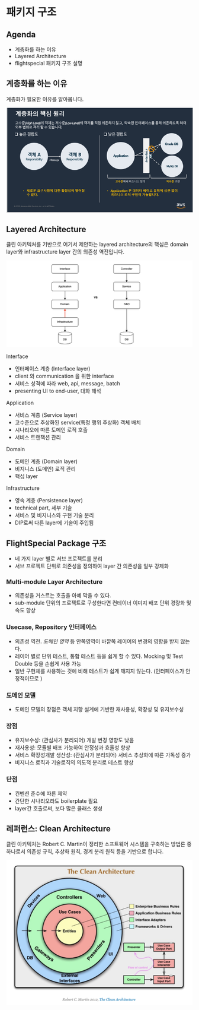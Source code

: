 # 패키지 구조

## Agenda

- 계층화를 하는 이유
- Layered Architecture
- flightspecial 패키지 구조 설명

## 계층화를 하는 이유

계층화가 필요한 이유를 알아봅니다.

![layered.png](./assets/layered.png)

## Layered Architecture

클린 아키텍처를 기반으로 여기서 제안하는 layered architecture의 핵심은 domain layer와 infrastructure layer 간의 의존성 역전입니다.

![layered-2.png](./assets/layered-2.png)

Interface

- 인터페이스 계층 (Interface layer)
- client 와 communication 을 위한 interface
- 서비스 성격에 따라 web, api, message, batch
- presenting UI to end-user, 대화 해석

Application

- 서비스 계층 (Service layer)
- 고수준으로 추상화된 service(특정 행위 추상화) 객체 배치
- 시나리오에 따른 도메인 로직 호출
- 서비스 트랜잭션 관리

Domain

- 도메인 계층 (Domain layer)
- 비지니스 (도메인) 로직 관리
- 핵심 layer

Infrastructure

- 영속 계층 (Persistence layer)
- technical part, 세부 기술
- 서비스 및 비지니스와 구현 기술 분리
- DIP로써 다른 layer에 기술이 주입됨

## FlightSpecial Package 구조

- 네 가지 layer 별로 서브 프로젝트를 분리
- 서브 프로젝트 단위로 의존성을 정의하여 layer 간 의존성을 일부 강제화

### Multi-module Layer Architecture

- 의존성을 거스르는 호출을 아예 막을 수 있다.
- sub-module 단위의 프로젝트로 구성한다면 컨테이너 이미지 배포 단위 경량화 및 속도 향상

### Usecase, Repository 인터페이스

- 의존성 역전. _도메인 영역_ 등 안쪽영역이 바깥쪽 레이어의 변경의 영향을 받지 않는다.
- 레이어 별로 단위 테스트, 통합 테스트 등을 쉽게 할 수 있다. Mocking 및 Test Double 등을 손쉽게 사용 가능
- 일반 구현체를 사용하는 것에 비해 테스트가 쉽게 깨지지 않는다. (인터페이스가 안정적이므로 )

### 도메인 모델

- 도메인 모델의 장점은 객체 지향 설계에 기반한 재사용성, 확장성 및 유지보수성

### 장점

- 유지보수성: (관심사가 분리되어) 개발 변경 영향도 낮음
- 재사용성: 모듈별 배포 가능하여 안정성과 효율성 향상
- 서비스 확장성개발 생산성: (관심사가 분리되어) 서비스 추상화에 따른 가독성 증가
- 비지니스 로직과 기술로직의 의도적 분리로 테스트 향상

### 단점

- 컨벤션 준수에 따른 제약
- 간단한 시나리오라도 boilerplate 필요
- layer간 호출로써, 보다 많은 클래스 생성

## 레퍼런스: Clean Architecture

클린 아키텍처는 Robert C. Martin이 정리한 소프트웨어 시스템을 구축하는 방법론 중 하나로서 의존성 규칙, 추상화 원칙, 경계 분리 원칙 등을 기반으로 합니다.

![clean_arch.png](./assets/clean_arch.png)
